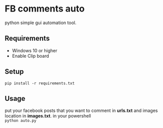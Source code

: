 # FB comments auto

python simple gui automation tool.

## Requirements

- Windows 10 or higher
- Enable Clip board

## Setup

`pip install -r requirements.txt`

## Usage

put your facebook posts that you want to comment in **urls.txt** and images location in **images.txt**. in your powershell </br>
`python auto.py`
